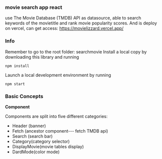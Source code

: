 ### movie search app react 
use The Movie Database (TMDB) API as datasource, able to search keywords of the movietitle and rank movie popularity scores. And is deploy on vercel, can get access: https://movielizzard.vercel.app/

### Info
Remember to go to the root folder: searchmovie
Install a local copy by downloading this library and running

    npm install

Launch a local development environment by running

    npm start

### Basic Concepts

**Component**

Components are split into five different categories:

-   Header (banner)
-   Fetch (ancestor component--- fetch TMDB api)
-   Search (search bar)
-   Category(category selector)
-   DisplayMovie(movie tables display)
-   DardMode(color mode)


